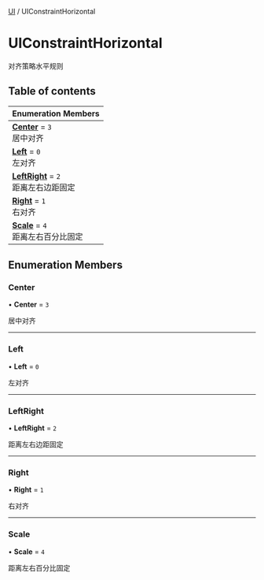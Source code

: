 [UI](../modules/UI.UI.md) / UIConstraintHorizontal

# UIConstraintHorizontal <Badge type="tip" text="Enumeration" /> <Score text="UIConstraintHorizontal" />

对齐策略水平规则

## Table of contents

| Enumeration Members |
| :-----|
| **[Center](UI.UIConstraintHorizontal.md#center)** = ``3`` <br> 居中对齐|
| **[Left](UI.UIConstraintHorizontal.md#left)** = ``0`` <br> 左对齐|
| **[LeftRight](UI.UIConstraintHorizontal.md#leftright)** = ``2`` <br> 距离左右边距固定|
| **[Right](UI.UIConstraintHorizontal.md#right)** = ``1`` <br> 右对齐|
| **[Scale](UI.UIConstraintHorizontal.md#scale)** = ``4`` <br> 距离左右百分比固定|

## Enumeration Members

### Center <Score text="Center" /> 

• **Center** = ``3``

居中对齐

___

### Left <Score text="Left" /> 

• **Left** = ``0``

左对齐

___

### LeftRight <Score text="LeftRight" /> 

• **LeftRight** = ``2``

距离左右边距固定

___

### Right <Score text="Right" /> 

• **Right** = ``1``

右对齐

___

### Scale <Score text="Scale" /> 

• **Scale** = ``4``

距离左右百分比固定

